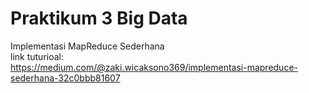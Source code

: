 # Praktikum 3 Big Data
Implementasi MapReduce Sederhana
<br />link tuturioal:
<br />https://medium.com/@zaki.wicaksono369/implementasi-mapreduce-sederhana-32c0bbb81607

 
